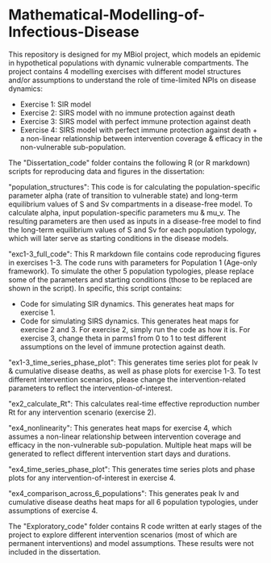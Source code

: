 # Mathematical-Modelling-of-Infectious-Disease
This repository is designed for my MBiol project, which models an epidemic in hypothetical populations with dynamic vulnerable compartments. The project contains 4 modelling exercises with different model structures and/or assumptions to understand the role of time-limited NPIs on disease dynamics:
- Exercise 1: SIR model
- Exercise 2: SIRS model with no immune protection against death
- Exercise 3: SIRS model with perfect immune protection against death
- Exercise 4: SIRS model with perfect immune protection against death + a non-linear relationship between intervention coverage & efficacy in the non-vulnerable sub-population. 

The "Dissertation_code" folder contains the following R (or R markdown) scripts for reproducing data and figures in the dissertation:

"population_structures": This code is for calculating the population-specific parameter alpha (rate of transition to vulnerable state) and long-term equilibrium values of S and Sv compartments in a disease-free model. To calculate alpha, input population-specific parameters mu & mu_v. The resulting parameters are then used as inputs in a disease-free model to find the long-term equilibrium values of S and Sv for each population typology, which will later serve as starting conditions in the disease models. 

"exc1-3_full_code": This R markdown file contains code reproducing figures in exercises 1-3. The code runs with parameters for Population 1 (Age-only framework). To simulate the other 5 population typologies, please replace some of the parameters and starting conditions (those to be replaced are shown in the script). In specific, this script contains:
- Code for simulating SIR dynamics. This generates heat maps for exercise 1.
- Code for simulating SIRS dynamics. This generates heat maps for exercise 2 and 3. For exercise 2, simply run the code as how it is. For exercise 3, change theta in parms1 from 0 to 1 to test different assumptions on the level of immune protection against death.

"ex1-3_time_series_phase_plot": This generates time series plot for peak Iv & cumulative disease deaths, as well as phase plots for exercise 1-3. To test different intervention scenarios, please change the intervention-related parameters to reflect the intervention-of-interest.

"ex2_calculate_Rt": This calculates real-time effective reproduction number Rt for any intervention scenario (exercise 2). 

"ex4_nonlinearity": This generates heat maps for exercise 4, which assumes a non-linear relationship between intervention coverage and efficacy in the non-vulnerable sub-population. Multiple heat maps will be generated to reflect different intervention start days and durations. 

"ex4_time_series_phase_plot": This generates time series plots and phase plots for any intervention-of-interest in exercise 4.

"ex4_comparison_across_6_populations": This generates peak Iv and cumulative disease deaths heat maps for all 6 population typologies, under assumptions of exercise 4.

The "Exploratory_code" folder contains R code written at early stages of the project to explore different intervention scenarios (most of which are permanent interventions) and model assumptions. These results were not included in the dissertation. 





